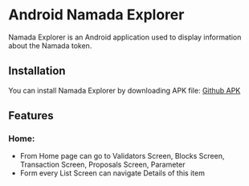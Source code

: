 # Android Namada Explorer

Namada Explorer is an Android application used to display information about the Namada token.

## Installation

You can install Namada Explorer by downloading APK file: [Github APK](https://github.com/kangjinwoo11/AndroidNamadaExplorer/blob/main/NamadaExplorer.apk)

## Features

### Home:
 - From Home page can go to Validators Screen, Blocks Screen, Transaction Screen, Proposals Screen, Parameter
 - Form every List Screen can navigate Details of this item
